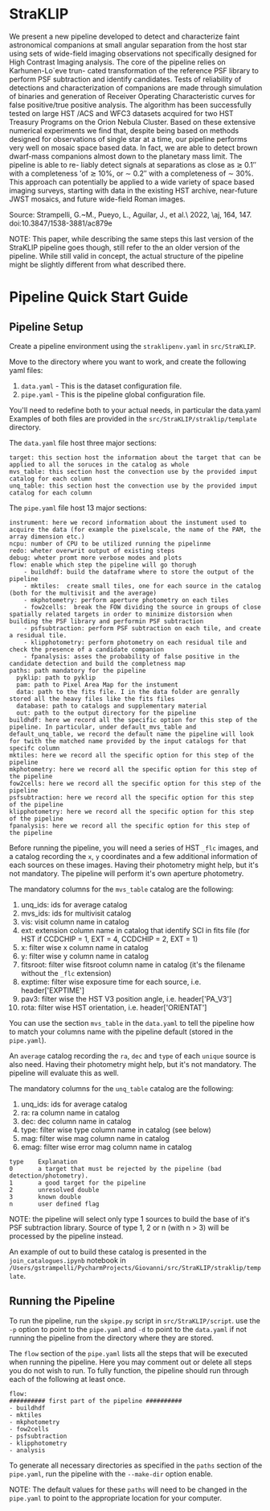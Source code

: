 # StraKLIP

We present a new pipeline developed to detect and characterize faint astronomical companions at small angular 
separation from the host star using sets of wide-field imaging observations not specifically designed for 
High Contrast Imaging analysis. The core of the pipeline relies on Karhunen-Lo`eve trun- cated transformation 
of the reference PSF library to perform PSF subtraction and identify candidates. Tests of reliability of detections 
and characterization of companions are made through simulation of binaries and generation of Receiver Operating 
Characteristic curves for false positive/true positive analysis. The algorithm has been successfully tested on 
large HST /ACS and WFC3 datasets acquired for two HST Treasury Programs on the Orion Nebula Cluster. 
Based on these extensive numerical experiments we find that, despite being based on methods designed for 
observations of single star at a time, our pipeline performs very well on mosaic space based data. 
In fact, we are able to detect brown dwarf-mass companions almost down to the planetary mass limit. 
The pipeline is able to re- liably detect signals at separations as close as ≳ 0.1′′ with a completeness 
'of ≳ 10%, or ∼ 0.2′′ with a completeness of ∼ 30%. This approach can potentially be applied to a wide variety 
of space based imaging surveys, starting with data in the existing HST archive, near-future JWST mosaics, 
and future wide-field Roman images.

Source: Strampelli, G.~M., Pueyo, L., Aguilar, J., et al.\ 2022, \aj, 164, 147. doi:10.3847/1538-3881/ac879e

NOTE: This paper, while describing the same steps this last version of the StraKLIP pipeline goes though, 
still refer to the an older version of the pipeline. While still valid in concept, the actual structure of the pipeline 
might be slightly different from what described there.

# Pipeline Quick Start Guide

## Pipeline Setup
Create a pipeline environment using the `straklipenv.yaml` in `src/StraKLIP`.

Move to the directory where you want to work, and create the following yaml files:
1. `data.yaml` - This is the dataset configuration file.
2. `pipe.yaml` - This is the pipeline global configuration file.

You'll need to redefine both to your actual needs, in particular the data.yaml
Examples of both files are provided in the `src/StraKLIP/straklip/template` directory.

The `data.yaml` file host three major sections:
```
target: this section host the information about the target that can be applied to all the soruces in the catalog as whole
mvs_table: this section host the convection use by the provided imput catalog for each column
unq_table: this section host the convection use by the provided imput catalog for each column
```

The `pipe.yaml` file host 13 major sections:
```
instrument: here we record information about the instument used to acquire the data (for example the pixelscale, the name of the PAM, the array dimension etc.)
ncpu: number of CPU to be utilized running the pipelinme
redo: wheter overwrit output of existing steps
debug: wheter promt more verbose modes and plots
flow: enable which step the pipeline will go thorugh
    - buildhdf: build the dataframe where to store the output of the pipeline
    - mktiles:  create small tiles, one for each source in the catalog (both for the multivisit and the average)
    - mkphotometry: perform aperture photometry on each tiles
    - fow2cells:  break the FOW dividing the source in groups of close spatially related targets in order to minimize distorsion when building the PSF library and performin PSF subtraction
    - psfsubtraction: perform PSF subtraction on each tile, and create a residual tile.
    - klipphotometry: perform photometry on each residual tile and check the presence of a candidate companion
    - fpanalysis: asses the probability of false positive in the candidate detection and build the completness map
paths: path mandatory for the pipeline
  pyklip: path to pyklip
  pam: path to Pixel Area Map for the instument
  data: path to the fits file. I in the data folder are genrally stored all the heavy files like the fits files
  database: path to catalogs and supplementary material
  out: path to the output directory for the pipeline
buildhdf: here we record all the specific option for this step of the pipeline. In particular, under default_mvs_table and default_unq_table, we record the default name the pipeline will look for twith the matched name provided by the input catalogs for that specifc column
mktiles: here we record all the specific option for this step of the pipeline
mkphotometry: here we record all the specific option for this step of the pipeline
fow2cells: here we record all the specific option for this step of the pipeline
psfsubtraction: here we record all the specific option for this step of the pipeline
klipphotometry: here we record all the specific option for this step of the pipeline
fpanalysis: here we record all the specific option for this step of the pipeline
```

Before running the pipeline, you will need a series of HST `_flc` images, and a catalog recording the `x`, `y`
coordinates and a few additional information of each sources on these images. Having their photometry might help, 
but it's not mandatory. The pipeline will perform it's own aperture photometry.

The mandatory columns for the `mvs_table` catalog are the following:
1. unq_ids: ids for average catalog 
2. mvs_ids: ids for multivisit catalog 
3. vis: visit column name in catalog 
4. ext: extension column name in catalog that identify SCI in fits file (for HST if CCDCHIP = 1, EXT = 4, CCDCHIP = 2, EXT = 1)
5. x: filter wise x column name in catalog 
6. y: filter wise y column name in catalog
7. fitsroot:  filter wise fitsroot column name in catalog (it's the filename without the `_flc` extension)
8. exptime: filter wise exposure time for each source, i.e. header['EXPTIME']
9. pav3: filter wise the HST V3 position angle, i.e. header['PA_V3']
10. rota: filter wise HST orientation, i.e. header['ORIENTAT']

You can use the section `mvs_table` in the `data.yaml` to tell the pipeline how to match your columns name with the 
pipeline default (stored in the `pipe.yaml`).

An `average` catalog recording the `ra`, `dec` and `type` of each `unique` source is also need. 
Having their photometry might help, but it's not mandatory. The pipeline will evaluate this as well.

The mandatory columns for the `unq_table` catalog are the following:
1. unq_ids: ids for average catalog 
2. ra: ra column name in catalog 
3. dec: dec column name in catalog 
4. type: filter wise type column name in catalog (see below)
5. mag: filter wise mag column name in catalog
6. emag: filter wise error mag column name in catalog

```
type    Explanation
0       a target that must be rejected by the pipeline (bad detection/photometry).
1       a good target for the pipeline
2       unresolved double
3       known double
n       user defined flag
```

NOTE: the pipeline will select only type 1 sources to build the base of it's PSF subtraction library. Source of type
1, 2 or n (with n > 3) will be processed by the pipeline instead.

An example of out to build these catalog is presented in the `join_catalogues.ipynb` notebook 
in `/Users/gstrampelli/PycharmProjects/Giovanni/src/StraKLIP/straklip/template`.

## Running the Pipeline

To run the pipeline, run the `skpipe.py` script in `src/StraKLIP/script`. use the `-p` option to point to the
`pipe.yaml` and `-d` to point to the `data.yaml` if not running the pipeline from the directory where they are stored.

The `flow` section of the `pipe.yaml` lists all the steps that will be executed when running the pipeline. 
Here you may comment out or delete all steps you do not wish to run. To fully function, the pipeline should run through 
each of the following at least once.

```
flow: 
########## first part of the pipeline ##########
- buildhdf
- mktiles
- mkphotometry
- fow2cells
- psfsubtraction
- klipphotometry
- analysis
```

  
To generate all necessary directories as specified in the `paths` section of the `pipe.yaml`, run the pipeline with 
the `--make-dir` option enable.

NOTE: The default values for these `paths` will need to be changed in the `pipe.yaml` to point to the appropriate 
location for your computer. 
